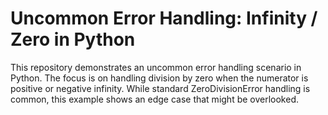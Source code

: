 # Uncommon Error Handling: Infinity / Zero in Python

This repository demonstrates an uncommon error handling scenario in Python.  The focus is on handling division by zero when the numerator is positive or negative infinity.  While standard ZeroDivisionError handling is common, this example shows an edge case that might be overlooked.